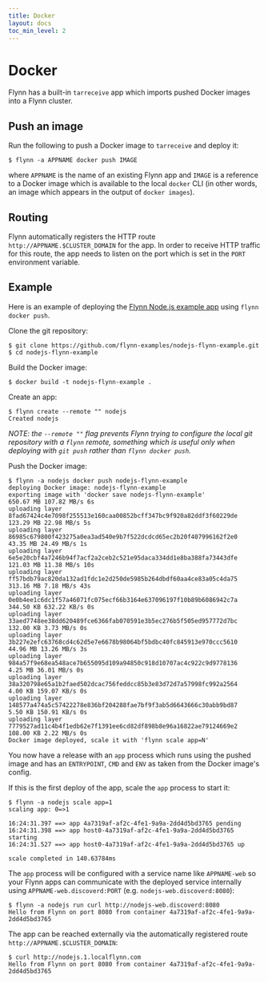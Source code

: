 ```yaml
---
title: Docker
layout: docs
toc_min_level: 2
---
```


# Docker

Flynn has a built-in `tarreceive` app which imports pushed Docker images into a
Flynn cluster.

## Push an image

Run the following to push a Docker image to `tarreceive` and deploy it:

```
$ flynn -a APPNAME docker push IMAGE
```

where `APPNAME` is the name of an existing Flynn app and `IMAGE` is a reference
to a Docker image which is available to the local `docker` CLI (in other words,
an image which appears in the output of `docker images`).

## Routing

Flynn automatically registers the HTTP route `http://APPNAME.$CLUSTER_DOMAIN`
for the app. In order to receive HTTP traffic for this route, the app needs to
listen on the port which is set in the `PORT` environment variable.

## Example

Here is an example of deploying the [Flynn Node.js example app](https://github.com/flynn-examples/nodejs-flynn-example)
using `flynn docker push`.

Clone the git repository:

```
$ git clone https://github.com/flynn-examples/nodejs-flynn-example.git
$ cd nodejs-flynn-example
```

Build the Docker image:

```
$ docker build -t nodejs-flynn-example .
```

Create an app:

```
$ flynn create --remote "" nodejs
Created nodejs
```

_NOTE: the `--remote ""` flag prevents Flynn trying to configure the local
git repository with a `flynn` remote, something which is useful only when
deploying with `git push` rather than `flynn docker push`._

Push the Docker image:

```
$ flynn -a nodejs docker push nodejs-flynn-example
deploying Docker image: nodejs-flynn-example
exporting image with 'docker save nodejs-flynn-example'
650.67 MB 107.82 MB/s 6s
uploading layer 8fad67424c4e7098f255513e160caa00852bcff347bc9f920a82ddf3f60229de
123.29 MB 22.98 MB/s 5s
uploading layer 86985c679800f423275a0ea3ad540e9b7f522dcdcd65ec2b20f407996162f2e0
43.35 MB 24.49 MB/s 1s
uploading layer 6e5e20cbf4a7246b94f7acf2a2ceb2c521e95daca334dd1e8ba388fa73443dfe
121.03 MB 11.38 MB/s 10s
uploading layer ff57bdb79ac820da132ad1fdc1e2d250de5985b264dbdf60aa4ce83a05c4da75
313.16 MB 7.18 MB/s 43s
uploading layer 0e0b4ee1c6dc1f57a46071fc075ecf66b3164e637096197f10b89b6086942c7a
344.50 KB 632.22 KB/s 0s
uploading layer 33aed7748ee38dd620489fce6366fab070591e3b5ec276b5f505ed957772d7bc
132.00 KB 3.73 MB/s 0s
uploading layer 3b227e2efc63768cd4c62d5e7e6678b98064bf5bdbc40fc845913e970ccc5610
44.96 MB 13.26 MB/s 3s
uploading layer 984a57f9e68ea548ace7b655095d109a94850c918d10707ac4c922c9d9778136
4.25 MB 36.01 MB/s 0s
uploading layer 38a320798e65a1b2faed502dcac756feddcc85b3e83d72d7a57998fc992a2564
4.00 KB 159.07 KB/s 0s
uploading layer 148577a474a5c57422278e836bf204288fae7bf9f3ab5d6643666c30abb9bd87
5.50 KB 150.91 KB/s 0s
uploading layer 7779527ad11c4b4f1edb62e7f1391ee6cd82df898b8e96a16822ae79124669e2
108.00 KB 2.22 MB/s 0s
Docker image deployed, scale it with 'flynn scale app=N'

```

You now have a release with an `app` process which runs using the pushed image
and has an `ENTRYPOINT`, `CMD` and `ENV` as taken from the Docker image's
config.

If this is the first deploy of the app, scale the `app` process to start it:

```
$ flynn -a nodejs scale app=1
scaling app: 0=>1

16:24:31.397 ==> app 4a7319af-af2c-4fe1-9a9a-2dd4d5bd3765 pending
16:24:31.398 ==> app host0-4a7319af-af2c-4fe1-9a9a-2dd4d5bd3765 starting
16:24:31.527 ==> app host0-4a7319af-af2c-4fe1-9a9a-2dd4d5bd3765 up

scale completed in 140.63784ms
```

The `app` process will be configured with a service name like `APPNAME-web` so
your Flynn apps can communicate with the deployed service internally using
`APPNAME-web.discoverd:PORT` (e.g. `nodejs-web.discoverd:8080`):

```
$ flynn -a nodejs run curl http://nodejs-web.discoverd:8080
Hello from Flynn on port 8080 from container 4a7319af-af2c-4fe1-9a9a-2dd4d5bd3765
```

The app can be reached externally via the automatically registered route
`http://APPNAME.$CLUSTER_DOMAIN`:

```
$ curl http://nodejs.1.localflynn.com
Hello from Flynn on port 8080 from container 4a7319af-af2c-4fe1-9a9a-2dd4d5bd3765
```
